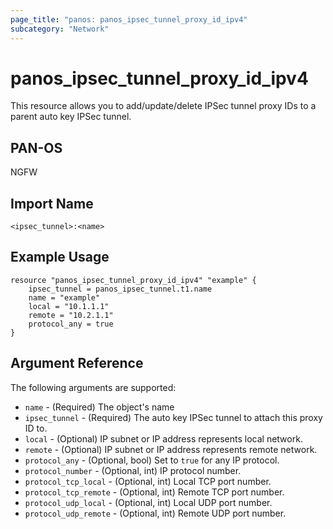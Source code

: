 ```yaml
---
page_title: "panos: panos_ipsec_tunnel_proxy_id_ipv4"
subcategory: "Network"
---
```


# panos_ipsec_tunnel_proxy_id_ipv4

This resource allows you to add/update/delete IPSec tunnel proxy IDs to
a parent auto key IPSec tunnel.


## PAN-OS

NGFW


## Import Name

```
<ipsec_tunnel>:<name>
```


## Example Usage

```hcl
resource "panos_ipsec_tunnel_proxy_id_ipv4" "example" {
    ipsec_tunnel = panos_ipsec_tunnel.t1.name
    name = "example"
    local = "10.1.1.1"
    remote = "10.2.1.1"
    protocol_any = true
}
```

## Argument Reference

The following arguments are supported:

* `name` - (Required) The object's name
* `ipsec_tunnel` - (Required) The auto key IPSec tunnel to attach this 
  proxy ID to.
* `local` - (Optional) IP subnet or IP address represents local network.
* `remote` - (Optional) IP subnet or IP address represents remote network.
* `protocol_any` - (Optional, bool) Set to `true` for any IP protocol.
* `protocol_number` - (Optional, int) IP protocol number.
* `protocol_tcp_local` - (Optional, int) Local TCP port number.
* `protocol_tcp_remote` - (Optional, int) Remote TCP port number.
* `protocol_udp_local` - (Optional, int) Local UDP port number.
* `protocol_udp_remote` - (Optional, int) Remote UDP port number.
